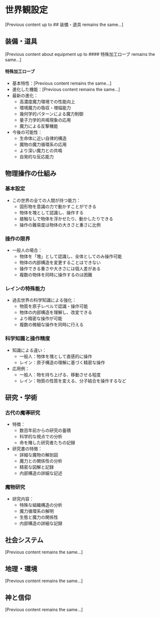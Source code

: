 # 世界観設定

[Previous content up to ## 装備・道具 remains the same...]

## 装備・道具
[Previous content about equipment up to #### 特殊加工ローブ remains the same...]

#### 特殊加工ローブ
- 基本特性：[Previous content remains the same...]
- 進化した機能：[Previous content remains the same...]
- 最新の進化：
  - 高濃度魔力環境での性能向上
  - 環境魔力の吸収・増幅能力
  - 幾何学的パターンによる魔力制御
  - 量子力学的共鳴現象の応用
  - 魔力による反撃機能
- 今後の可能性：
  - 生命体に近い自律的構造
  - 魔物の魔力循環系の応用
  - より深い魔力との共鳴
  - 自発的な反応能力

## 物理操作の仕組み
### 基本設定
- この世界の全ての人間が持つ能力：
  - 固形物を意識の力で動かすことができる
  - 物体を塊として認識し、操作する
  - 接触なしで物体を浮かせたり、動かしたりできる
  - 操作の難易度は物体の大きさと重さに比例

### 操作の限界
- 一般人の場合：
  - 物体を「塊」として認識し、全体としてのみ操作可能
  - 物体の内部構造を変更することはできない
  - 操作できる重さや大きさには個人差がある
  - 複数の物体を同時に操作するのは困難

### レインの特殊能力
- 過去世界の科学知識による強化：
  - 物質を原子レベルで認識・操作可能
  - 物体の内部構造を理解し、改変できる
  - より精密な操作が可能
  - 複数の微細な操作を同時に行える

### 科学知識と操作精度
- 知識による違い：
  - 一般人：物体を塊として直感的に操作
  - レイン：原子構造の理解に基づく精密な操作
- 応用例：
  - 一般人：物を持ち上げる、移動させる程度
  - レイン：物質の性質を変える、分子結合を操作するなど

## 研究・学術
### 古代の魔導研究
- 特徴：
  - 数百年前からの研究の蓄積
  - 科学的な視点での分析
  - 命を賭した研究者たちの記録
- 研究書の特徴：
  - 詳細な魔物の解剖図
  - 魔力との関係性の分析
  - 精密な図解と記録
  - 内部構造の詳細な記述

### 魔物研究
- 研究内容：
  - 特殊な組織構造の分析
  - 魔力循環系の解明
  - 生態と魔力の関係性
  - 内部構造の詳細な記録

## 社会システム
[Previous content remains the same...]

## 地理・環境
[Previous content remains the same...]

## 神と信仰
[Previous content remains the same...]